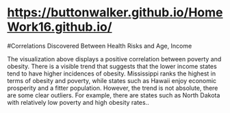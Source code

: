 # https://buttonwalker.github.io/HomeWork16.github.io/

#Correlations Discovered Between Health Risks and Age, Income

The visualization above displays a positive correlation between poverty and obesity. 
There is a visible trend that suggests that the lower income states tend to have higher 
incidences of obesity. Mississippi ranks the highest in terms of obesity and poverty, 
while states such as Hawaii enjoy economic prosperity and a fitter population. However, 
the trend is not absolute, there are some clear outliers. For example, there are states 
such as North Dakota with relatively low poverty and high obesity rates..
